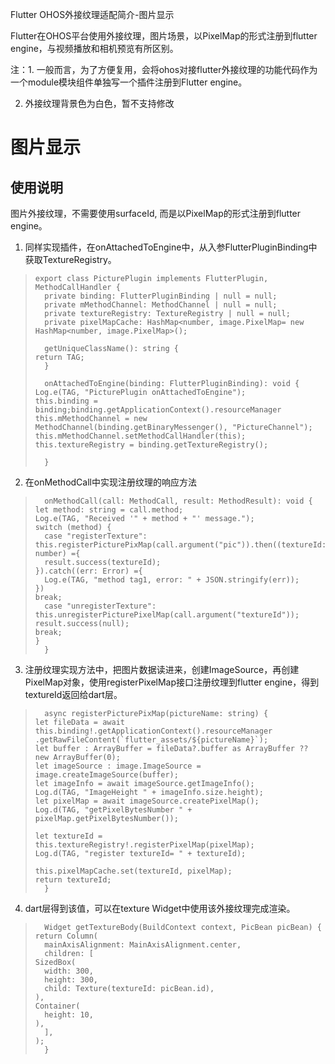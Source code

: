 Flutter OHOS外接纹理适配简介-图片显示

Flutter在OHOS平台使用外接纹理，图片场景，以PixelMap的形式注册到flutter engine，与视频播放和相机预览有所区别。

注：1. 一般而言，为了方便复用，会将ohos对接flutter外接纹理的功能代码作为一个module模块组件单独写一个插件注册到Flutter engine。

2. 外接纹理背景色为白色，暂不支持修改

# 图片显示


## 使用说明

图片外接纹理，不需要使用surfaceId, 而是以PixelMap的形式注册到flutter engine。

1.  同样实现插件，在onAttachedToEngine中，从入参FlutterPluginBinding中获取TextureRegistry。

>     export class PicturePlugin implements FlutterPlugin, MethodCallHandler {
>       private binding: FlutterPluginBinding | null = null;
>       private mMethodChannel: MethodChannel | null = null;
>       private textureRegistry: TextureRegistry | null = null;
>       private pixelMapCache: HashMap<number, image.PixelMap= new HashMap<number, image.PixelMap>();
>     
>       getUniqueClassName(): string {
>     return TAG;
>       }
>     
>       onAttachedToEngine(binding: FlutterPluginBinding): void {
>     Log.e(TAG, "PicturePlugin onAttachedToEngine");
>     this.binding = binding;binding.getApplicationContext().resourceManager
>     this.mMethodChannel = new MethodChannel(binding.getBinaryMessenger(), "PictureChannel");
>     this.mMethodChannel.setMethodCallHandler(this);
>     this.textureRegistry = binding.getTextureRegistry();
>     
>       }

2.  在onMethodCall中实现注册纹理的响应方法

>       onMethodCall(call: MethodCall, result: MethodResult): void {
>     let method: string = call.method;
>     Log.e(TAG, "Received '" + method + "' message.");
>     switch (method) {
>       case "registerTexture":
>     this.registerPicturePixMap(call.argument("pic")).then((textureId: number) ={
>       result.success(textureId);
>     }).catch((err: Error) ={
>       Log.e(TAG, "method tag1, error: " + JSON.stringify(err));
>     })
>     break;
>       case "unregisterTexture":
>     this.unregisterPicturePixelMap(call.argument("textureId"));
>     result.success(null);
>     break;
>     }
>       }

3.  注册纹理实现方法中，把图片数据读进来，创建ImageSource，再创建PixelMap对象，使用registerPixelMap接口注册纹理到flutter engine，得到textureId返回给dart层。

>       async registerPicturePixMap(pictureName: string) {
>     let fileData = await this.binding!.getApplicationContext().resourceManager
>     .getRawFileContent(`flutter_assets/${pictureName}`);
>     let buffer : ArrayBuffer = fileData?.buffer as ArrayBuffer ?? new ArrayBuffer(0);
>     let imageSource : image.ImageSource = image.createImageSource(buffer);
>     let imageInfo = await imageSource.getImageInfo();
>     Log.d(TAG, "ImageHeight " + imageInfo.size.height);
>     let pixelMap = await imageSource.createPixelMap();
>     Log.d(TAG, "getPixelBytesNumber " + pixelMap.getPixelBytesNumber());
>     
>     let textureId = this.textureRegistry!.registerPixelMap(pixelMap);
>     Log.d(TAG, "register textureId= " + textureId);
>     
>     this.pixelMapCache.set(textureId, pixelMap);
>     return textureId;
>       }

4.  dart层得到该值，可以在texture Widget中使用该外接纹理完成渲染。

>       Widget getTextureBody(BuildContext context, PicBean picBean) {
>     return Column(
>       mainAxisAlignment: MainAxisAlignment.center,
>       children: [
>     SizedBox(
>       width: 300,
>       height: 300,
>       child: Texture(textureId: picBean.id),
>     ),
>     Container(
>       height: 10,
>     ),
>       ],
>     );
>       }
